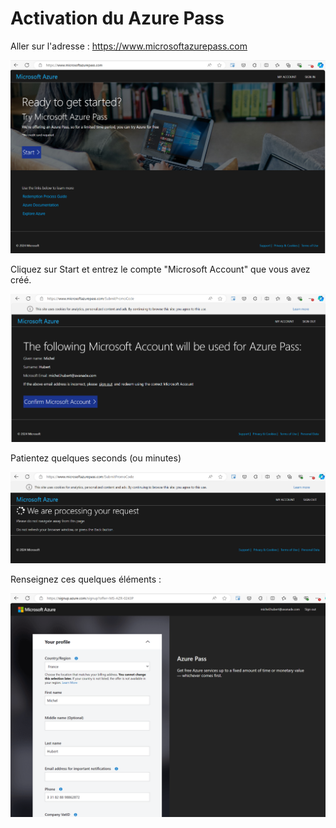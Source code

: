 # Activation du Azure Pass

Aller sur l'adresse : https://www.microsoftazurepass.com

![Screenshot Azure Pass](./pass1.png)

Cliquez sur Start et entrez le compte "Microsoft Account" que vous avez créé.


![Screenshot Azure Pass 2](./pass2.png)


Patientez quelques seconds (ou minutes)


![Screenshot Azure Pass 3](./pass3.png)


Renseignez ces quelques éléments :


![Screenshot Azure Pass 4](./pass4.png)


